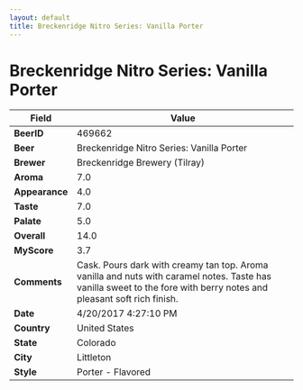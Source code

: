 ```yaml
---
layout: default
title: Breckenridge Nitro Series: Vanilla Porter
---
```


# Breckenridge Nitro Series: Vanilla Porter

| Field         | Value     |
|---------------|-----------|
| **BeerID** | 469662 |
| **Beer** | Breckenridge Nitro Series: Vanilla Porter |
| **Brewer** | Breckenridge Brewery (Tilray) |
| **Aroma** | 7.0 |
| **Appearance** | 4.0 |
| **Taste** | 7.0 |
| **Palate** | 5.0 |
| **Overall** | 14.0 |
| **MyScore** | 3.7 |
| **Comments** | Cask. Pours dark with creamy tan top. Aroma vanilla and nuts with caramel notes. Taste has vanilla sweet to the fore with berry notes and pleasant soft rich finish. |
| **Date** | 4/20/2017 4:27:10 PM |
| **Country** | United States |
| **State** | Colorado |
| **City** | Littleton |
| **Style** | Porter - Flavored |

